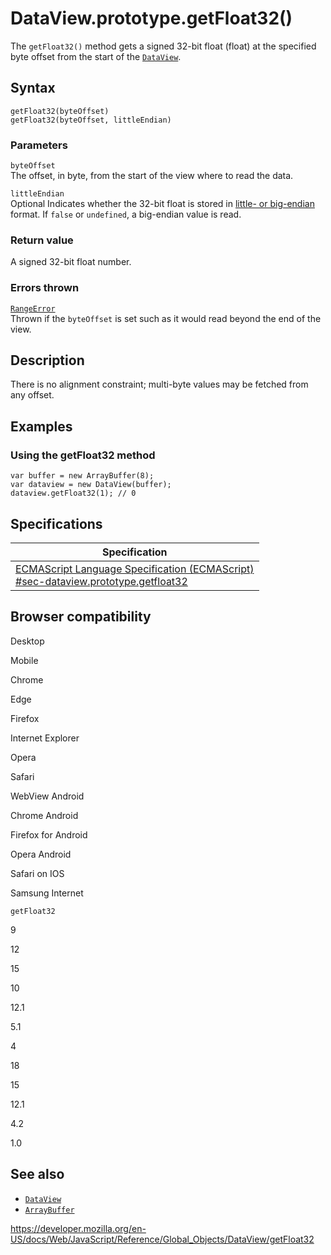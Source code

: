 DataView.prototype.getFloat32()
===============================

The `getFloat32()` method gets a signed 32-bit float (float) at the specified byte offset from the start of the [`DataView`](../dataview).

Syntax
------

    getFloat32(byteOffset)
    getFloat32(byteOffset, littleEndian)

### Parameters

`byteOffset`  
The offset, in byte, from the start of the view where to read the data.

`littleEndian`  
<span class="badge inline optional">Optional</span> Indicates whether the 32-bit float is stored in [little- or big-endian](https://developer.mozilla.org/en-US/docs/Glossary/Endianness) format. If `false` or `undefined`, a big-endian value is read.

### Return value

A signed 32-bit float number.

### Errors thrown

[`RangeError`](../rangeerror)  
Thrown if the `byteOffset` is set such as it would read beyond the end of the view.

Description
-----------

There is no alignment constraint; multi-byte values may be fetched from any offset.

Examples
--------

### Using the getFloat32 method

    var buffer = new ArrayBuffer(8);
    var dataview = new DataView(buffer);
    dataview.getFloat32(1); // 0

Specifications
--------------

<table><thead><tr class="header"><th>Specification</th></tr></thead><tbody><tr class="odd"><td><a href="https://tc39.es/ecma262/#sec-dataview.prototype.getfloat32">ECMAScript Language Specification (ECMAScript)<br />
<span class="small">#sec-dataview.prototype.getfloat32</span></a></td></tr></tbody></table>

Browser compatibility
---------------------

Desktop

Mobile

Chrome

Edge

Firefox

Internet Explorer

Opera

Safari

WebView Android

Chrome Android

Firefox for Android

Opera Android

Safari on IOS

Samsung Internet

`getFloat32`

9

12

15

10

12.1

5.1

4

18

15

12.1

4.2

1.0

See also
--------

-   [`DataView`](../dataview)
-   [`ArrayBuffer`](../arraybuffer)

<a href="https://developer.mozilla.org/en-US/docs/Web/JavaScript/Reference/Global_Objects/DataView/getFloat32" class="_attribution-link">https://developer.mozilla.org/en-US/docs/Web/JavaScript/Reference/Global_Objects/DataView/getFloat32</a>
